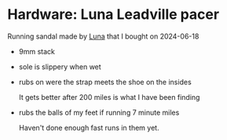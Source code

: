 # Hardware: Luna Leadville pacer

Running sandal made by [Luna](../717) that I bought on 2024-06-18

- 9mm stack
- sole is slippery when wet
- rubs on were the strap meets the shoe on the insides

  It gets better after 200 miles is what I have been finding

- rubs the balls of my feet if running 7 minute miles

  Haven't done enough fast runs in them yet.

